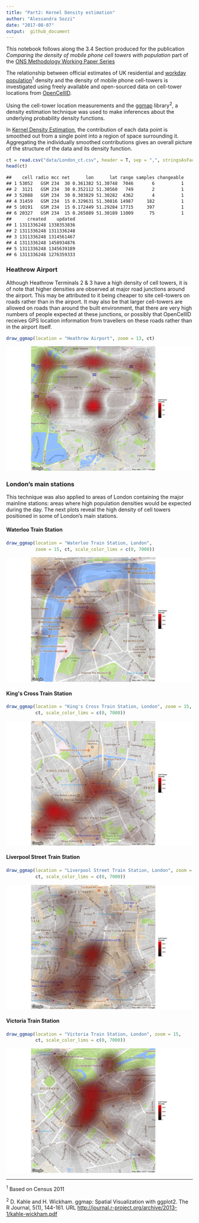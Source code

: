 ```yaml
---
title: "Part2: Kernel Density estimation"
author: "Alessandra Sozzi"  
date: "2017-08-07"
output:  github_document
---
```


This notebook follows along the 3.4 Section produced for the publication *Comparing the density of mobile phone cell towers with population* part of the [ONS Methodology Working Paper Series]()

The relationship between official estimates of UK residential and [workday population](https://www.ons.gov.uk/peoplepopulationandcommunity/populationandmigration/populationestimates/articles/theworkdaypopulationofenglandandwales/2013-10-31#data)<sup>1</sup> density and the density of mobile phone cell-towers is investigated using freely available and open-sourced data on cell-tower locations from [OpenCellID](https://opencellid.org/).



Using the cell-tower location measurements and the [ggmap](https://cran.r-project.org/web/packages/ggmap/ggmap.pdf) library<sup>2</sup>, a density estimation technique was used to make inferences about the underlying probability density functions. 

In [Kernel Density Estimation](https://en.wikipedia.org/wiki/Kernel_density_estimation), the contribution of each data point is smoothed out from a single point into a region of space surrounding it. Aggregating the individually smoothed contributions gives an overall picture of the structure of the data and its density function. 


```r
ct = read.csv("data/London_ct.csv", header = T, sep = ",", stringsAsFactors = F)
head(ct)
```

```
##    cell radio mcc net      lon      lat range samples changeable
## 1 53052   GSM 234  30 0.361382 51.30748  7046       6          1
## 2  3121   GSM 234  30 0.352112 51.30560   749       2          1
## 3 52088   GSM 234  30 0.303829 51.30282  4362       4          1
## 4 31459   GSM 234  15 0.329631 51.30816 14987     182          1
## 5 10191   GSM 234  15 0.172449 51.29284 17715     397          1
## 6 20327   GSM 234  15 0.265889 51.30189 11009      75          1
##      created    updated
## 1 1311336248 1338353836
## 2 1311336248 1311336248
## 3 1311336248 1314561467
## 4 1311336248 1458934876
## 5 1311336248 1345639189
## 6 1311336248 1276359333
```


### Heathrow Airport

Although Heathrow Terminals 2 & 3 have a high density of cell towers, it is of note that higher densities are observed at major road junctions around the airport. This may be attributed to it being cheaper to site cell-towers on roads rather than in the airport. It may also be that larger cell-towers are allowed on roads than around the built environment, that there are very high numbers of people expected at these junctions, or possibly that OpenCellID receives GPS location information from travellers on these roads rather than in the airport itself. 


```r
draw_ggmap(location = "Heathrow Airport", zoom = 13, ct)
```

![plot of chunk HeathrowAirportKDE](figures//HeathrowAirportKDE-1.png)

### London’s main stations

This technique was also applied to areas of London containing the major mainline stations: areas where high population densities would be expected during the day. 
The next plots reveal the high density of cell towers positioned in some of London’s main stations.

#### Waterloo Train Station

```r
draw_ggmap(location = "Waterloo Train Station, London", 
           zoom = 15, ct, scale_color_lims = c(0, 7000))
```

![plot of chunk WaterlooTrainStationKDE](figures//WaterlooTrainStationKDE-1.png)

#### King's Cross Train Station

```r
draw_ggmap(location = "King's Cross Train Station, London", zoom = 15, 
           ct, scale_color_lims = c(0, 7000))
```

![plot of chunk KingsCrossTrainStationKDE](figures//KingsCrossTrainStationKDE-1.png)

#### Liverpool Street Train Station

```r
draw_ggmap(location = "Liverpool Street Train Station, London", zoom = 15, 
           ct, scale_color_lims = c(0, 7000))
```

![plot of chunk LiverpoolStreetTrainStationKDE](figures//LiverpoolStreetTrainStationKDE-1.png)

#### Victoria Train Station

```r
draw_ggmap(location = "Victoria Train Station, London", zoom = 15, 
           ct, scale_color_lims = c(0, 7000))
```

![plot of chunk VictoriaTrainStationKDE](figures//VictoriaTrainStationKDE-1.png)

---

<sup>1</sup> Based on Census 2011

<sup>2</sup> D. Kahle and H. Wickham. ggmap: Spatial Visualization with ggplot2. The R Journal,
  5(1), 144-161. URL http://journal.r-project.org/archive/2013-1/kahle-wickham.pdf
